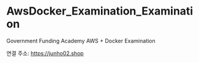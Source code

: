 # AwsDocker_Examination_Examination
Government Funding Academy AWS + Docker Examination

연결 주소: https://junho02.shop
